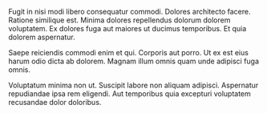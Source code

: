 Fugit in nisi modi libero consequatur commodi. Dolores architecto facere. Ratione similique est. Minima dolores repellendus dolorum dolorem voluptatem. Ex dolores fuga aut maiores ut ducimus temporibus. Et quia dolorem aspernatur.
 Saepe reiciendis commodi enim et qui. Corporis aut porro. Ut ex est eius harum odio dicta ab dolorem. Magnam illum omnis quam unde adipisci fuga omnis.
 Voluptatum minima non ut. Suscipit labore non aliquam adipisci. Aspernatur repudiandae ipsa rem eligendi. Aut temporibus quia excepturi voluptatem recusandae dolor doloribus.